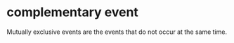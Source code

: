 # complementary event

Mutually exclusive events are the events that do not occur at the same time.

‍
